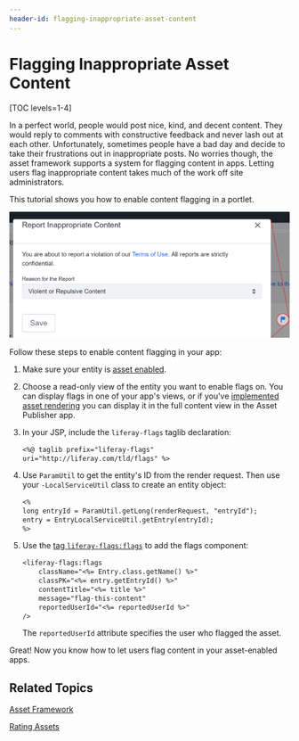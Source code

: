 ```yaml
---
header-id: flagging-inappropriate-asset-content
---
```


# Flagging Inappropriate Asset Content

[TOC levels=1-4]

In a perfect world, people would post nice, kind, and decent content. They would 
reply to comments with constructive feedback and never lash out at each other. 
Unfortunately, sometimes people have a bad day and decide to take their 
frustrations out in inappropriate posts. No worries though, the asset framework 
supports a system for flagging content in apps. Letting users flag inappropriate 
content takes much of the work off site administrators. 

This tutorial shows you how to enable content flagging in a portlet.

![Figure 1: Flags for letting users mark objectionable content are enabled in the Message Boards portlet.](../../../images/social-flags.png)

Follow these steps to enable content flagging in your app: 

1.  Make sure your entity is 
    [asset enabled](/docs/7-0/tutorials/-/knowledge_base/t/asset-framework). 

2.  Choose a read-only view of the entity you want to enable flags on. You can 
    display flags in one of your app's views, or if you've 
    [implemented asset rendering](/docs/7-1/tutorials/-/knowledge_base/t/rendering-an-asset) 
    you can display it in the full content view in the Asset Publisher app. 

3.  In your JSP, include the `liferay-flags` taglib declaration:

        <%@ taglib prefix="liferay-flags" uri="http://liferay.com/tld/flags" %>

4.  Use `ParamUtil` to get the entity's ID from the render request. Then use 
    your `-LocalServiceUtil` class to create an entity object: 

        <%
        long entryId = ParamUtil.getLong(renderRequest, "entryId");
        entry = EntryLocalServiceUtil.getEntry(entryId);
        %>

5.  Use the 
    [tag `liferay-flags:flags`](@app-ref@/collaboration/latest/taglibdocs/liferay-flags/flags.html) 
    to add the flags component: 

        <liferay-flags:flags
        	className="<%= Entry.class.getName() %>"
        	classPK="<%= entry.getEntryId() %>"
        	contentTitle="<%= title %>"
        	message="flag-this-content"
        	reportedUserId="<%= reportedUserId %>"
        />

    The `reportedUserId` attribute specifies the user who flagged the asset. 

Great! Now you know how to let users flag content in your asset-enabled apps. 

## Related Topics

[Asset Framework](/docs/7-1/tutorials/-/knowledge_base/t/asset-framework)

[Rating Assets](/docs/7-1/tutorials/-/knowledge_base/t/rating-assets)
